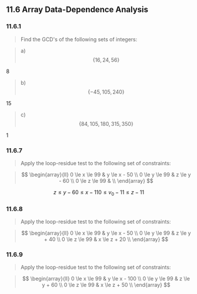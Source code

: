 ## 11.6 Array Data-Dependence Analysis

### 11.6.1

> Find the GCD's of the following sets of integers:

> a) $$\{ 16, 24, 56 \}$$

8

> b) $$\{ -45, 105, 240 \}$$

15

> c) $$\{ 84, 105, 180, 315, 350 \}$$

1

### 11.6.7

> Apply the loop-residue test to the following set of constraints:

> $$
\begin{array}{ll}
0 \le x \le 99 & y \le x - 50 \\
0 \le y \le 99 & z \le y - 60 \\
0 \le z \le 99 & \\
\end{array}
$$

$$z \le y - 60 \le x - 110 \le v_0 - 11 \le z - 11$$

### 11.6.8

> Apply the loop-residue test to the following set of constraints:

> $$
\begin{array}{ll}
0 \le x \le 99 & y \le x - 50 \\
0 \le y \le 99 & z \le y + 40 \\
0 \le z \le 99 & x \le z + 20 \\
\end{array}
$$

### 11.6.9

> Apply the loop-residue test to the following set of constraints:

> $$
\begin{array}{ll}
0 \le x \le 99 & y \le x - 100 \\
0 \le y \le 99 & z \le y + 60 \\
0 \le z \le 99 & x \le z + 50 \\
\end{array}
$$

